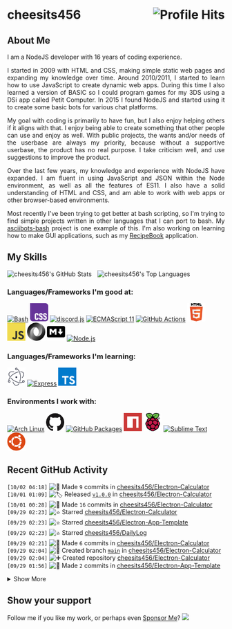 <h1>cheesits456 <img align="right" alt="Profile Hits" src="https://komarev.com/ghpvc/?username=cheesits456&style=flat-square"></h1>

## About Me

<p align="justify">I am a NodeJS developer with 16 years of coding experience.</p>

<p align="justify">I started in 2009 with HTML and CSS, making simple static web pages and expanding my knowledge over time. Around 2010/2011, I started to learn how to use JavaScript to create dynamic web apps. During this time I also learned a version of BASIC so I could program games for my 3DS using a DSi app called Petit Computer. In 2015 I found NodeJS and started using it to create some basic bots for various chat platforms.</p>

<p align="justify">My goal with coding is primarily to have fun, but I also enjoy helping others if it aligns with that. I enjoy being able to create something that other people can use and enjoy as well. With public projects, the wants and/or needs of the userbase are always my priority, because without a supportive userbase, the product has no real purpose. I take criticism well, and use suggestions to improve the product.</p>

<p align="justify">Over the last few years, my knowledge and experience with NodeJS have expanded. I am fluent in using JavaScript and JSON within the Node environment, as well as all the features of ES11. I also have a solid understanding of HTML and CSS, and am able to work with web apps or other browser-based environments.</p>

<p align="justify">Most recently I've been trying to get better at bash scripting, so I'm trying to find simple projects written in other languages that I can port to bash. My <a href="https://github.com/cheesits456/asciibots-bash">asciibots-bash</a> project is one example of this. I'm also working on learning how to make GUI applications, such as my <a href="https://github.com/cheesits456/RecipeBook">RecipeBook</a> application.</p>

## My Skills

<img src="https://cheesits456-readme-stats.vercel.app/api/top-langs?username=cheesits456&layout=compact&card_width=275&theme=github_dark&langs_count=10&hide=c,meson,makefile,m4&exclude_repo=github-readme-stats,BitJanitor,github-activity-readme,fancy-git,challengeBot" alt="cheesits456's Top Languages" align="right" width="295">

![cheesits456's GitHub Stats][github-stats-img]

### Languages/Frameworks I'm good at:

<a href="https://www.gnu.org/software/bash"><img alt="Bash" title="Bash" src="https://github.com/cheesits456/cheesits456/raw/master/icons/bash.png" height="42"></a></code>
<a href="https://www.w3.org/Style/CSS/Overview.en.html"><img alt="CSS 3" title="CSS 3" src="https://raw.githubusercontent.com/github/explore/80688e429a7d4ef2fca1e82350fe8e3517d3494d/topics/css/css.png" height="42"></a>
<a href="https://discord.js.org"><img alt="discord.js" title="discord.js" src="https://avatars0.githubusercontent.com/u/26492485" height="42"></a>
<a href="https://en.wikipedia.org/wiki/ECMAScript"><img alt="ECMAScript 11" title="ECMAScript 11" src="https://github.com/cheesits456/cheesits456/raw/master/icons/ecmascript.png" height="42"></a>
<a href="https://github.com/features/actions"><img alt="GitHub Actions" title="GitHub Actions" src="https://avatars0.githubusercontent.com/u/44036562" height="42"></a>
<a href="https://en.wikipedia.org/wiki/HTML"><img alt="HTML 5" title="HTML 5" src="https://raw.githubusercontent.com/github/explore/80688e429a7d4ef2fca1e82350fe8e3517d3494d/topics/html/html.png" height="42"></a>
<a href="https://developer.mozilla.org/en-US/docs/Web/JavaScript"><img alt="JavaScript" title="JavaScript" src="https://raw.githubusercontent.com/github/explore/80688e429a7d4ef2fca1e82350fe8e3517d3494d/topics/javascript/javascript.png" height="42"></a>
<a href="http://www.json.org"><img alt="JSON" title="JSON" src="https://raw.githubusercontent.com/github/explore/80688e429a7d4ef2fca1e82350fe8e3517d3494d/topics/json/json.png" height="42"></a>
<a href="https://daringfireball.net/projects/markdown"><img alt="Markdown" title="Markdown" src="https://raw.githubusercontent.com/github/explore/80688e429a7d4ef2fca1e82350fe8e3517d3494d/topics/markdown/markdown.png" height="42"></a>
<a href="https://nodejs.org/en/"><img alt="Node.js" title="Node.js" src="https://github.com/cheesits456/cheesits456/raw/master/icons/node.png" height="42"></a>

### Languages/Frameworks I'm learning:

<a href="https://www.electronjs.org/"><img alt="Electron" title="Electron" src="https://raw.githubusercontent.com/github/explore/80688e429a7d4ef2fca1e82350fe8e3517d3494d/topics/electron/electron.png" height="42"></a>
<a href="https://expressjs.com"><img alt="Express" title="Express" src="https://github.com/cheesits456/cheesits456/raw/master/icons/express.png" height="42"></a>
<a href="https://www.typescriptlang.org"><img alt="TypeScript" title="TypeScript" src="https://raw.githubusercontent.com/github/explore/80688e429a7d4ef2fca1e82350fe8e3517d3494d/topics/typescript/typescript.png" height="42"></a>

### Environments I work with:

<a href="https://www.archlinux.org/"><img alt="Arch Linux" title="Arch Linux" src="https://github.com/cheesits456/cheesits456/raw/master/icons/arch.png" height="42"></a>
<a href="https://github.com/"><img alt="GitHub" title="GitHub" src="https://raw.githubusercontent.com/github/explore/78df643247d429f6cc873026c0622819ad797942/topics/github/github.png" height="42"></a>
<a href="https://github.com/features/packages"><img alt="GitHub Packages" title="GitHub Packages" src="https://github.com/cheesits456/cheesits456/raw/master/icons/packages.png" height="42"></a>
<a href="https://www.npmjs.com"><img alt="NPM" title="NPM" src="https://raw.githubusercontent.com/github/explore/80688e429a7d4ef2fca1e82350fe8e3517d3494d/topics/npm/npm.png" height="42"></a>
<a href="https://www.raspberrypi.org"><img alt="Raspberry Pi" title="Raspberry Pi" src="https://raw.githubusercontent.com/github/explore/80688e429a7d4ef2fca1e82350fe8e3517d3494d/topics/raspberry-pi/raspberry-pi.png" height="42"></a>
<a href="https://www.sublimetext.com/"><img alt="Sublime Text" title="Sublime Text" src="https://avatars1.githubusercontent.com/u/684879?s=200&v=4" height="42"></a>
<a href="https://ubuntu.com/"><img alt="Ubuntu" title="Ubuntu" src="https://raw.githubusercontent.com/github/explore/80688e429a7d4ef2fca1e82350fe8e3517d3494d/topics/ubuntu/ubuntu.png" height="42"></a>

## Recent GitHub Activity

<!--START_SECTION:activity-->
`[10/02 04:18]` <img alt="📝" src="https://github.com/cheesits456/github-activity-readme/raw/master/icons/commit.png" align="top" height="18"> Made `9` commits in [cheesits456/Electron-Calculator](https://github.com/cheesits456/Electron-Calculator)  
`[10/01 01:09]` <img alt="🏷" src="https://github.com/cheesits456/github-activity-readme/raw/master/icons/release.png" align="top" height="18"> Released [`v1.0.0`](https://github.com/cheesits456/Electron-Calculator/releases/tag/v1.0.0) in [cheesits456/Electron-Calculator](https://github.com/cheesits456/Electron-Calculator)  
`[10/01 00:28]` <img alt="📝" src="https://github.com/cheesits456/github-activity-readme/raw/master/icons/commit.png" align="top" height="18"> Made `16` commits in [cheesits456/Electron-Calculator](https://github.com/cheesits456/Electron-Calculator)  
`[09/29 02:23]` <img alt="⭐" src="https://github.com/cheesits456/github-activity-readme/raw/master/icons/star.png" align="top" height="18"> Starred [cheesits456/Electron-Calculator](https://github.com/cheesits456/Electron-Calculator)  
`[09/29 02:23]` <img alt="⭐" src="https://github.com/cheesits456/github-activity-readme/raw/master/icons/star.png" align="top" height="18"> Starred [cheesits456/Electron-App-Template](https://github.com/cheesits456/Electron-App-Template)  
`[09/29 02:23]` <img alt="⭐" src="https://github.com/cheesits456/github-activity-readme/raw/master/icons/star.png" align="top" height="18"> Starred [cheesits456/DailyLog](https://github.com/cheesits456/DailyLog)  
`[09/29 02:21]` <img alt="📝" src="https://github.com/cheesits456/github-activity-readme/raw/master/icons/commit.png" align="top" height="18"> Made `6` commits in [cheesits456/Electron-Calculator](https://github.com/cheesits456/Electron-Calculator)  
`[09/29 02:04]` <img alt="📂" src="https://github.com/cheesits456/github-activity-readme/raw/master/icons/create-branch.png" align="top" height="18"> Created branch [`main`](https://github.com/cheesits456/Electron-Calculator/tree/main) in [cheesits456/Electron-Calculator](https://github.com/cheesits456/Electron-Calculator)  
`[09/29 02:04]` <img alt="➕" src="https://github.com/cheesits456/github-activity-readme/raw/master/icons/create-repo.png" align="top" height="18"> Created repository [cheesits456/Electron-Calculator](https://github.com/cheesits456/Electron-Calculator)  
`[09/29 01:56]` <img alt="📝" src="https://github.com/cheesits456/github-activity-readme/raw/master/icons/commit.png" align="top" height="18"> Made `2` commits in [cheesits456/Electron-App-Template](https://github.com/cheesits456/Electron-App-Template)  

<details><summary>Show More</summary>

`[09/29 01:41]` <img alt="➕" src="https://github.com/cheesits456/github-activity-readme/raw/master/icons/create-repo.png" align="top" height="18"> Created repository [cheesits456/Electron-App-Template](https://github.com/cheesits456/Electron-App-Template)  
`[09/29 01:41]` <img alt="📂" src="https://github.com/cheesits456/github-activity-readme/raw/master/icons/create-branch.png" align="top" height="18"> Created branch [`main`](https://github.com/cheesits456/Electron-App-Template/tree/main) in [cheesits456/Electron-App-Template](https://github.com/cheesits456/Electron-App-Template)  
`[09/29 01:30]` <img alt="📝" src="https://github.com/cheesits456/github-activity-readme/raw/master/icons/commit.png" align="top" height="18"> Made `45` commits in [cheesits456/DailyLog](https://github.com/cheesits456/DailyLog)  
`[09/24 13:42]` <img alt="🏷" src="https://github.com/cheesits456/github-activity-readme/raw/master/icons/release.png" align="top" height="18"> Released [`v1.5.9`](https://github.com/cheesits456/RecipeBook/releases/tag/v1.5.9) in [cheesits456/RecipeBook](https://github.com/cheesits456/RecipeBook)  
`[09/24 13:40]` <img alt="📝" src="https://github.com/cheesits456/github-activity-readme/raw/master/icons/commit.png" align="top" height="18"> Made `16` commits in [cheesits456/RecipeBook](https://github.com/cheesits456/RecipeBook)  
`[09/22 01:26]` <img alt="🏷" src="https://github.com/cheesits456/github-activity-readme/raw/master/icons/release.png" align="top" height="18"> Released [`v1.5.1`](https://github.com/cheesits456/RecipeBook/releases/tag/v1.5.1) in [cheesits456/RecipeBook](https://github.com/cheesits456/RecipeBook)  
`[09/22 01:21]` <img alt="📝" src="https://github.com/cheesits456/github-activity-readme/raw/master/icons/commit.png" align="top" height="18"> Made `2` commits in [cheesits456/RecipeBook](https://github.com/cheesits456/RecipeBook)  
`[09/22 01:00]` <img alt="📝" src="https://github.com/cheesits456/github-activity-readme/raw/master/icons/commit.png" align="top" height="18"> Made `1` commit in [cheesits456/cheesits456](https://github.com/cheesits456/cheesits456)  
`[09/22 00:55]` <img alt="📝" src="https://github.com/cheesits456/github-activity-readme/raw/master/icons/commit.png" align="top" height="18"> Made `3` commits in [cheesits456/RecipeBook](https://github.com/cheesits456/RecipeBook)  
`[09/22 00:47]` <img alt="🏷" src="https://github.com/cheesits456/github-activity-readme/raw/master/icons/release.png" align="top" height="18"> Released [`v1.5.0`](https://github.com/cheesits456/RecipeBook/releases/tag/v1.5.0) in [cheesits456/RecipeBook](https://github.com/cheesits456/RecipeBook)  
`[09/22 00:44]` <img alt="📝" src="https://github.com/cheesits456/github-activity-readme/raw/master/icons/commit.png" align="top" height="18"> Made `5` commits in [cheesits456/RecipeBook](https://github.com/cheesits456/RecipeBook)  
`[09/21 21:57]` <img alt="🏷" src="https://github.com/cheesits456/github-activity-readme/raw/master/icons/release.png" align="top" height="18"> Released [`v1.4.3`](https://github.com/cheesits456/RecipeBook/releases/tag/v1.4.3) in [cheesits456/RecipeBook](https://github.com/cheesits456/RecipeBook)  
`[09/21 21:55]` <img alt="🏷" src="https://github.com/cheesits456/github-activity-readme/raw/master/icons/release.png" align="top" height="18"> Released [`v1.4.2`](https://github.com/cheesits456/RecipeBook/releases/tag/v1.4.2) in [cheesits456/RecipeBook](https://github.com/cheesits456/RecipeBook)  
`[09/21 21:55]` <img alt="📝" src="https://github.com/cheesits456/github-activity-readme/raw/master/icons/commit.png" align="top" height="18"> Made `3` commits in [cheesits456/RecipeBook](https://github.com/cheesits456/RecipeBook)  
`[09/21 21:19]` <img alt="🏷" src="https://github.com/cheesits456/github-activity-readme/raw/master/icons/release.png" align="top" height="18"> Released [`v1.4.1`](https://github.com/cheesits456/RecipeBook/releases/tag/v1.4.1) in [cheesits456/RecipeBook](https://github.com/cheesits456/RecipeBook)  
`[09/21 21:17]` <img alt="📝" src="https://github.com/cheesits456/github-activity-readme/raw/master/icons/commit.png" align="top" height="18"> Made `2` commits in [cheesits456/RecipeBook](https://github.com/cheesits456/RecipeBook)  
`[09/21 04:38]` <img alt="🏷" src="https://github.com/cheesits456/github-activity-readme/raw/master/icons/release.png" align="top" height="18"> Released [`v1.4.0`](https://github.com/cheesits456/RecipeBook/releases/tag/v1.4.0) in [cheesits456/RecipeBook](https://github.com/cheesits456/RecipeBook)  
`[09/21 04:36]` <img alt="📝" src="https://github.com/cheesits456/github-activity-readme/raw/master/icons/commit.png" align="top" height="18"> Made `3` commits in [cheesits456/RecipeBook](https://github.com/cheesits456/RecipeBook)  
`[09/20 21:22]` <img alt="🏷" src="https://github.com/cheesits456/github-activity-readme/raw/master/icons/release.png" align="top" height="18"> Released [`v1.3.1`](https://github.com/cheesits456/RecipeBook/releases/tag/v1.3.1) in [cheesits456/RecipeBook](https://github.com/cheesits456/RecipeBook)  
`[09/20 21:00]` <img alt="📝" src="https://github.com/cheesits456/github-activity-readme/raw/master/icons/commit.png" align="top" height="18"> Made `5` commits in [cheesits456/RecipeBook](https://github.com/cheesits456/RecipeBook)  
`[09/20 20:14]` <img alt="🏷" src="https://github.com/cheesits456/github-activity-readme/raw/master/icons/release.png" align="top" height="18"> Released [`v1.3.0`](https://github.com/cheesits456/RecipeBook/releases/tag/v1.3.0) in [cheesits456/RecipeBook](https://github.com/cheesits456/RecipeBook)  
`[09/20 19:56]` <img alt="📝" src="https://github.com/cheesits456/github-activity-readme/raw/master/icons/commit.png" align="top" height="18"> Made `3` commits in [cheesits456/RecipeBook](https://github.com/cheesits456/RecipeBook)  
`[09/20 13:40]` <img alt="🏷" src="https://github.com/cheesits456/github-activity-readme/raw/master/icons/release.png" align="top" height="18"> Released [`v1.2.0`](https://github.com/cheesits456/RecipeBook/releases/tag/v1.2.0) in [cheesits456/RecipeBook](https://github.com/cheesits456/RecipeBook)  
`[09/20 04:57]` <img alt="📝" src="https://github.com/cheesits456/github-activity-readme/raw/master/icons/commit.png" align="top" height="18"> Made `7` commits in [cheesits456/RecipeBook](https://github.com/cheesits456/RecipeBook)  
`[09/18 18:52]` <img alt="⭐" src="https://github.com/cheesits456/github-activity-readme/raw/master/icons/star.png" align="top" height="18"> Starred [cheesits456/Random-Number-Generator](https://github.com/cheesits456/Random-Number-Generator)  
`[09/18 18:52]` <img alt="⭐" src="https://github.com/cheesits456/github-activity-readme/raw/master/icons/star.png" align="top" height="18"> Starred [cheesits456/XMR-Price-Checker](https://github.com/cheesits456/XMR-Price-Checker)  
`[09/17 20:47]` <img alt="📝" src="https://github.com/cheesits456/github-activity-readme/raw/master/icons/commit.png" align="top" height="18"> Made `8` commits in [cheesits456/RecipeBook](https://github.com/cheesits456/RecipeBook)  
`[09/17 17:39]` <img alt="🏷" src="https://github.com/cheesits456/github-activity-readme/raw/master/icons/release.png" align="top" height="18"> Released [`v1.1.1`](https://github.com/cheesits456/RecipeBook/releases/tag/v1.1.1) in [cheesits456/RecipeBook](https://github.com/cheesits456/RecipeBook)  
`[09/17 17:36]` <img alt="📝" src="https://github.com/cheesits456/github-activity-readme/raw/master/icons/commit.png" align="top" height="18"> Made `13` commits in [cheesits456/RecipeBook](https://github.com/cheesits456/RecipeBook)  
`[09/17 01:50]` <img alt="🏷" src="https://github.com/cheesits456/github-activity-readme/raw/master/icons/release.png" align="top" height="18"> Released [`v1.0.0`](https://github.com/cheesits456/RecipeBook/releases/tag/v1.0.0) in [cheesits456/RecipeBook](https://github.com/cheesits456/RecipeBook)  
`[09/17 01:47]` <img alt="📝" src="https://github.com/cheesits456/github-activity-readme/raw/master/icons/commit.png" align="top" height="18"> Made `15` commits in [cheesits456/RecipeBook](https://github.com/cheesits456/RecipeBook)  
`[09/16 19:40]` <img alt="➕" src="https://github.com/cheesits456/github-activity-readme/raw/master/icons/create-repo.png" align="top" height="18"> Created repository [cheesits456/RecipeBook](https://github.com/cheesits456/RecipeBook)  
`[09/16 19:40]` <img alt="📂" src="https://github.com/cheesits456/github-activity-readme/raw/master/icons/create-branch.png" align="top" height="18"> Created branch [`main`](https://github.com/cheesits456/RecipeBook/tree/main) in [cheesits456/RecipeBook](https://github.com/cheesits456/RecipeBook)  
`[09/08 00:07]` <img alt="📝" src="https://github.com/cheesits456/github-activity-readme/raw/master/icons/commit.png" align="top" height="18"> Made `28` commits in [cheesits456/BitJanitor](https://github.com/cheesits456/BitJanitor)  
`[09/01 19:59]` <img alt="📝" src="https://github.com/cheesits456/github-activity-readme/raw/master/icons/commit.png" align="top" height="18"> Made `11` commits in [cheesits456/BitJanitor](https://github.com/cheesits456/BitJanitor)  

</details>
<!--END_SECTION:activity-->

## Show your support

Follow me if you like my work, or perhaps even [Sponsor Me][sponsor]? ![](https://hit.yhype.me/github/profile?user_id=35486894)

<!--

## Pinned

[![cheesits456.github.io][pin1-img]][pin1-link]
[![HaileyBot/haileybot.github.io][pin2-img]][pin2-link]
[![NewDiscordBridge][pin3-img]][pin3-link]
[![HaileyBot/captcha-generator][pin4-img]][pin4-link]
[![discord-ssh-bot][pin5-img]][pin5-link]
[![HaileyBot/sanitize-role-mentions][pin6-img]][pin6-link]

-->

<!-- Link anchors -->
[banner-img]: https://raw.githubusercontent.com/cheesits456/cheesits456/master/personal-banner.gif
[banner-link]: https://social.cheesits456.dev

[sponsor]: https://github.com/sponsors/cheesits456

[website-img]: https://img.shields.io/badge/-Website-e722e7?style=for-the-badge
[website-link]: https://cheesits456.dev
[discord-img]: https://img.shields.io/badge/-Discord-e722e7?style=for-the-badge
[discord-link]: https://discord.gg/7QH4YeD
[email-img]: https://img.shields.io/badge/-E--Mail-e722e7?style=for-the-badge
[email-link]: mailto:quin@cheesits456.dev

[github-stats-img]: https://cheesits456-readme-stats.vercel.app/api?username=cheesits456&count_private=true&show_icons=true&include_all_commits=true&theme=github_dark
[github-langs-img]: https://cheesits456-readme-stats.vercel.app/api/top-langs?username=cheesits456&layout=compact&hide=smarty

[pin1-img]: https://cheesits456-readme-stats.vercel.app/api/pin/?username=cheesits456&repo=cheesits456.github.io
[pin1-link]: https://github.com/cheesits456/cheesits456.github.io
[pin2-img]: https://cheesits456-readme-stats.vercel.app/api/pin/?username=HaileyBot&repo=haileybot.github.io&show_owner=true
[pin2-link]: https://github.com/HaileyBot/haileybot.github.io
[pin3-img]: https://cheesits456-readme-stats.vercel.app/api/pin/?username=cheesits456&repo=NewDiscordBridge
[pin3-link]: https://github.com/cheesits456/NewDiscordBridge
[pin4-img]: https://cheesits456-readme-stats.vercel.app/api/pin/?username=HaileyBot&repo=captcha-generator&show_owner=true
[pin4-link]: https://github.com/HaileyBot/captcha-generator
[pin5-img]: https://cheesits456-readme-stats.vercel.app/api/pin/?username=cheesits456&repo=discord-ssh-bot
[pin5-link]: https://github.com/cheesits456/discord-ssh-bot
[pin6-img]: https://cheesits456-readme-stats.vercel.app/api/pin/?username=HaileyBot&repo=sanitize-role-mentions&show_owner=true
[pin6-link]: https://github.com/HaileyBot/sanitize-role-mentions
